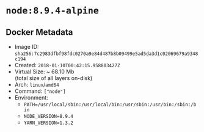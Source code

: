 # `node:8.9.4-alpine`

## Docker Metadata

- Image ID: `sha256:7c2983dfbf98fdc0270a9e84d487b8b09499e5ad5da3d1c02069679a9348c194`
- Created: `2018-01-10T00:42:15.958803427Z`
- Virtual Size: ~ 68.10 Mb  
  (total size of all layers on-disk)
- Arch: `linux`/`amd64`
- Command: `["node"]`
- Environment:
  - `PATH=/usr/local/sbin:/usr/local/bin:/usr/sbin:/usr/bin:/sbin:/bin`
  - `NODE_VERSION=8.9.4`
  - `YARN_VERSION=1.3.2`
